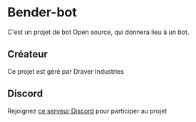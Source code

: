 # Bender-bot
C'est un projet de bot Open source, qui donnera lieu à un bot.

## Créateur
Ce projet est géré par Draver Industries

## Discord
Rejoignez [ce serveur Discord](https://discord.gg/fHyN5w84g6) pour participer au projet